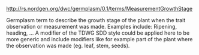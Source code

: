 http://rs.nordgen.org/dwc/germplasm/0.1/terms/MeasurementGrowthStage

Germplasm term to describe the growth stage of the plant when the trait observation or measurement was made. Examples include: Ripening, heading, ... A modifier of the TDWG SDD style could be applied here to be more generic and include modifiers like for example part of the plant where the observation was made (eg. leaf, stem, seeds).